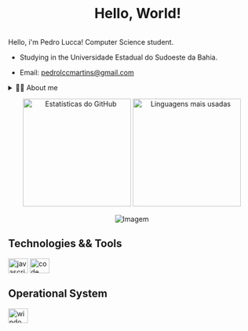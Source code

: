 <!-- Título -->
<div id="user-content-toc">
  <ul align="center">
    <summary><h1 style="display: inline-block">Hello, World!</h1></summary>
  </ul>
</div>

<!-- Apresentação -->
<p>
  Hello, i'm Pedro Lucca! Computer Science student.

  - Studying in the Universidade Estadual do Sudoeste da Bahia.

  - Email: pedrolccmartins@gmail.com
</p>

<!-- Dropdown -->
<details>
  <summary>👨‍💻 About me</summary>

  - I'm 20 years, currently living in the Brazil. I have experience with Java, C++. 

  - I like watch movies, read good books, and play games.
</details>

<!-- Estatísticas do GitHub -->
<p align="center">
  <img src="https://github-readme-stats.vercel.app/api?username=pedroluccabr&show_icons=true&theme=radical" alt="Estatísticas do GitHub" height="220">
  <img src="https://github-readme-stats.vercel.app/api/top-langs/?username=pedroluccabr&show_icons=true&theme=radical" alt="Linguagens mais usadas" height="220">
</p>

<!-- GIF -->
<p align="center">
  <img align="center" src="https://media1.tenor.com/m/1mwdqr51emcAAAAC/test-typing.gif" alt="Imagem">
</p>

## Technologies && Tools
<!-- Habilidades: Linguagens de Programação -->
  <div style="flex-basis: 48%;">
    <img align="center" alt="javascript" height="30" width="40" src="https://cdn.jsdelivr.net/gh/devicons/devicon@latest/icons/java/java-original.svg" />
    <img align="center" alt="code" height="30" width="40" src="https://cdn.jsdelivr.net/gh/devicons/devicon@latest/icons/vscode/vscode-original.svg" />
  </div>

  ## Operational System
<!-- Habilidades: Linguagens de Programação -->
  <div style="flex-basis: 48%;">
    <img align="center" alt="windows" height="30" width="40" src="https://cdn.jsdelivr.net/gh/devicons/devicon@latest/icons/windows11/windows11-original.svg" />
  </div>
